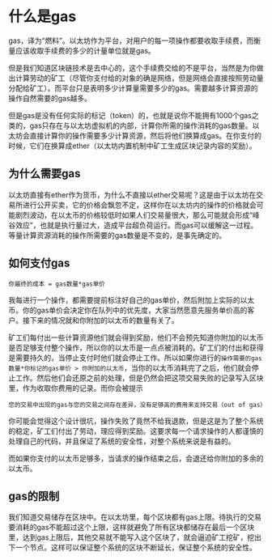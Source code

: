 # 什么是gas

gas，译为“燃料”。以太坊作为平台，对用户的每一项操作都要收取手续费，而衡量应该收取手续费的多少的计量单位就是gas。  

但是我们知道区块链技术是去中心的，这个手续费交给的不是平台，当然是为你做出计算劳动的矿工（尽管你支付给的对象的确是网络，但是网络会直接按照劳动量分配给矿工）。而平台只是表明多少计算量需要多少的gas。需要越多计算资源的操作自然需要的gas越多。  

但是gas是没有任何实际的标记（token）的，也就是说你不能拥有1000个gas之类的，gas只存在与以太坊虚拟机的内部，计算你所需的操作消耗的gas数量。以太坊会直接计算你的操作需要多少计算资源，然后将他们换算成gas。在你支付的时候，它们在换算成ether（以太坊内置机制中矿工生成区块记录内容的奖励）。  

## 为什么需要gas

以太坊直接有ether作为货币，为什么不直接以ether交易呢？这是由于以太坊在交易所进行公开买卖，它的价格会飘忽不定，这样你在以太坊内的操作的价格就会可能剧烈波动，在以太币的价格较低时如果人们交易量很大，那么可能就会形成“峰谷效应”，也就是执行量过大，造成平台超负荷运行。而gas可以缓解这一过程。等量计算资源消耗的操作所需要的gas数量是不变的，是事先确定的。  

## 如何支付gas

`你最终的成本 = gas数量*gas单价`  

我每进行一个操作，都需要提前标注好自己的gas单价，然后附加上实际的以太币。你的gas单价会决定你在队列中的优先度，大家当然愿意先服务单价高的客户。接下来的情况就和你附加的以太币的数量有关了。  

矿工们每付出一些计算资源他们就会得到奖励，他们不会预先知道你附加的以太币是否足够支付整个操作，所以你的以太币是一点点被消耗的。矿工们的付出和获得是需要持久的，当停止支付时他们就会停止工作。所以如果你进行的`操作需要的gas数量*你标记的gas单价 > 你附加的以太币`，当你的以太币消耗完了之后，他们就会停止工作。然后他们会还原之前的处理，但是仍然会把这项交易失败的记录写入区块里，作为收取你费用的记录。而你会被提示  

`您的交易中出现的gas与您的交易之间存在差异，没有足够高的费用来支持交易（out of gas）`  

你可能会觉得这个设计很坑，操作失败了竟然不给我退款，但是这是为了整个系统的稳定，矿工们付出了劳动，理应得到奖励。这要求每一个请求操作的人都谨慎的处理自己的代码，并且保证了系统的安全性，对整个系统来说是有益的。  

而如果你支付的以太币足够多，当请求的操作结束之后，会退还给你附加的多余的以太币。

## gas的限制

我们知道交易储存在区块中。在以太坊里，每个区块都有gas上限。待执行的交易要消耗的gas不能超过这个上限，这样就避免了所有区块都储存在最后一个区块里，达到gas上限后，其他交易就不能写入这个区块了，就会逼迫矿工挖矿，挖出下一个节点。这样可以保证整个系统的区块不断延长，保证整个系统的安全性。
